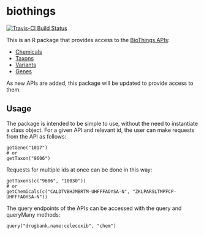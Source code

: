 # biothings
[![Travis-CI Build Status](https://travis-ci.org/biothings/biothings_client.R.svg?branch=master)](https://travis-ci.org/biothings/biothings_client.R)

This is an R package that provides access to the [BioThings APIs](biothings.io):
* [Chemicals](http://mychem.info/)
* [Taxons](http://t.biothings.io/)
* [Variants](http://myvariant.info/)
* [Genes](http://mygene.info/)

As new APIs are added, this package will be updated to provide access to them.

## Usage
The package is intended to be simple to use, without the need to instantiate a class object. For a given API and relevant id, the user can make requests from the API as follows:
```
getGene("1017")
# or
getTaxon("9606")
```

Requests for multiple ids at once can be done in this way:
```
getTaxons(c("9606", "10030"))
# or
getChemicals(c("CALDTVBHJMBRTM-UHFFFAOYSA-N", "ZKLPARSLTMPFCP-UHFFFAOYSA-N"))
```

The query endpoints of the APIs can be accessed with the query and queryMany methods:
```
query("drugbank.name:celecoxib", "chem")
```
